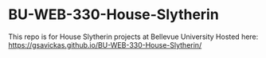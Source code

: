# BU-WEB-330-House-Slytherin
This repo is for House Slytherin projects at Bellevue University
Hosted here: https://gsavickas.github.io/BU-WEB-330-House-Slytherin/

